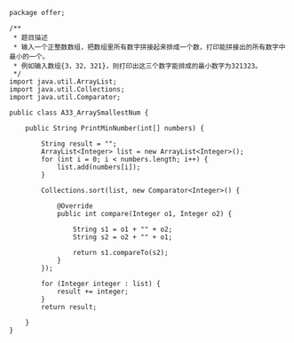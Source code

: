 	package offer;
	
	/**
	 * 题目描述
	 * 输入一个正整数数组，把数组里所有数字拼接起来排成一个数，打印能拼接出的所有数字中最小的一个。
	 * 例如输入数组{3，32，321}，则打印出这三个数字能排成的最小数字为321323。
	 */
	import java.util.ArrayList;
	import java.util.Collections;
	import java.util.Comparator;
	
	public class A33_ArraySmallestNum {
	
		public String PrintMinNumber(int[] numbers) {
	
			String result = "";
			ArrayList<Integer> list = new ArrayList<Integer>();
			for (int i = 0; i < numbers.length; i++) {
				list.add(numbers[i]);
			}
	
			Collections.sort(list, new Comparator<Integer>() {
	
				@Override
				public int compare(Integer o1, Integer o2) {
	
					String s1 = o1 + "" + o2;
					String s2 = o2 + "" + o1;
	
					return s1.compareTo(s2);
				}
			});
	
			for (Integer integer : list) {
				result += integer;
			}
			return result;
	
		}
	}
